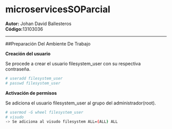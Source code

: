 # microservicesSOParcial
<b>Autor:</b> Johan David Ballesteros <br>
<b>Código:</b>13103036 

---


##Preparación Del Ambiente De Trabajo

<b>Creación del usuario</b>

Se procede a crear el usuario filesystem_user con su respectiva contraseña.

```sh
# useradd filesystem_user
# passwd filesystem_user
```
<b>Activación de permisos</b>

Se adiciona el usuario filesystem_user al grupo del administrador(root).

```sh
# usermod -G wheel filesystem_user
# visudo
-> Se adiciona al visudo filesystem ALL=(ALL) ALL
```
<b>

